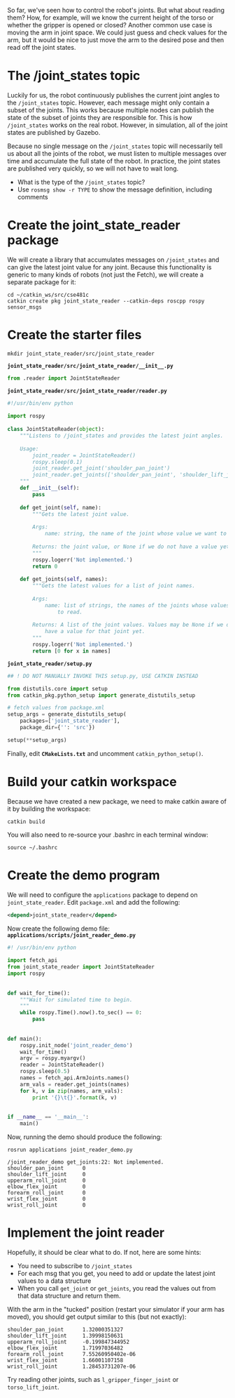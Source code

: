 So far, we've seen how to control the robot's joints.
But what about reading them?
How, for example, will we know the current height of the torso or whether the gripper is opened or closed?
Another common use case is moving the arm in joint space.
We could just guess and check values for the arm, but it would be nice to just move the arm to the desired pose and then read off the joint states.

# The /joint_states topic
Luckily for us, the robot continuously publishes the current joint angles to the `/joint_states` topic.
However, each message might only contain a subset of the joints.
This works because multiple nodes can publish the state of the subset of joints they are responsible for.
This is how `/joint_states` works on the real robot.
However, in simulation, all of the joint states are published by Gazebo.

Because no single message on the `/joint_states` topic will necessarily tell us about all the joints of the robot, we must listen to multiple messages over time and accumulate the full state of the robot.
In practice, the joint states are published very quickly, so we will not have to wait long.

* What is the type of the `/joint_states` topic?
* Use `rosmsg show -r TYPE` to show the message definition, including comments

# Create the joint_state_reader package
We will create a library that accumulates messages on `/joint_states` and can give the latest joint value for any joint.
Because this functionality is generic to many kinds of robots (not just the Fetch), we will create a separate package for it:

```
cd ~/catkin_ws/src/cse481c
catkin create pkg joint_state_reader --catkin-deps roscpp rospy sensor_msgs
```

# Create the starter files

```
mkdir joint_state_reader/src/joint_state_reader
```

**`joint_state_reader/src/joint_state_reader/__init__.py`**
```py
from .reader import JointStateReader
```

**`joint_state_reader/src/joint_state_reader/reader.py`**
```py
#!/usr/bin/env python                                                                                  
                                                                                                       
import rospy                                                                                           
                                                                                                       
class JointStateReader(object):                                                                        
    """Listens to /joint_states and provides the latest joint angles.                                  
                                                                                                       
    Usage:                                                                                             
        joint_reader = JointStateReader()                                                              
        rospy.sleep(0.1)                                                                               
        joint_reader.get_joint('shoulder_pan_joint')                                                   
        joint_reader.get_joints(['shoulder_pan_joint', 'shoulder_lift_joint'])                         
    """                                                                                                
    def __init__(self):                                                                                
        pass                                                                                           
                                                                                                       
    def get_joint(self, name):                                                                         
        """Gets the latest joint value.                                                                
                                                                                                       
        Args:                                                                                          
            name: string, the name of the joint whose value we want to read.                           
                                                                                                       
        Returns: the joint value, or None if we do not have a value yet.                               
        """                                                                                            
        rospy.logerr('Not implemented.')                                                               
        return 0                                                                                       
                                                                                                       
    def get_joints(self, names):                                                                       
        """Gets the latest values for a list of joint names.                    
                                                                                
        Args:                                                                   
            name: list of strings, the names of the joints whose values we want 
                to read.                                                        
                                                                                
        Returns: A list of the joint values. Values may be None if we do not    
            have a value for that joint yet.                                    
        """                                                                     
        rospy.logerr('Not implemented.')                                        
        return [0 for x in names]
```

**`joint_state_reader/setup.py`**
```py
## ! DO NOT MANUALLY INVOKE THIS setup.py, USE CATKIN INSTEAD

from distutils.core import setup
from catkin_pkg.python_setup import generate_distutils_setup

# fetch values from package.xml
setup_args = generate_distutils_setup(
    packages=['joint_state_reader'],
    package_dir={'': 'src'})

setup(**setup_args)
```

Finally, edit **`CMakeLists.txt`** and uncomment `catkin_python_setup()`.

# Build your catkin workspace
Because we have created a new package, we need to make catkin aware of it by building the workspace:
```
catkin build
```

You will also need to re-source your .bashrc in each terminal window:
```
source ~/.bashrc
```

# Create the demo program
We will need to configure the `applications` package to depend on `joint_state_reader`.
Edit `package.xml` and add the following:
```xml
<depend>joint_state_reader</depend>
```

Now create the following demo file:
**`applications/scripts/joint_reader_demo.py`**
```py
#! /usr/bin/env python                                                                                 
                                                                                                       
import fetch_api                                                                                       
from joint_state_reader import JointStateReader
import rospy                  
                              
                       
def wait_for_time():   
    """Wait for simulated time to begin.
    """                
    while rospy.Time().now().to_sec() == 0:                                                            
        pass                                                                                           
                                                                                                       
                                                                                                       
def main():                                                                                            
    rospy.init_node('joint_reader_demo')                                                               
    wait_for_time()                                                                                    
    argv = rospy.myargv()                                                                              
    reader = JointStateReader()
    rospy.sleep(0.5)
    names = fetch_api.ArmJoints.names()
    arm_vals = reader.get_joints(names)
    for k, v in zip(names, arm_vals):
        print '{}\t{}'.format(k, v)
                      
                      
if __name__ == '__main__':
    main()
```

Now, running the demo should produce the following:
```
rosrun applications joint_reader_demo.py

/joint_reader_demo get_joints:22: Not implemented.
shoulder_pan_joint      0
shoulder_lift_joint     0
upperarm_roll_joint     0
elbow_flex_joint        0
forearm_roll_joint      0
wrist_flex_joint        0
wrist_roll_joint        0
```

# Implement the joint reader
Hopefully, it should be clear what to do.
If not, here are some hints:
- You need to subscribe to `/joint_states`
- For each msg that you get, you need to add or update the latest joint values to a data structure
- When you call `get_joint` or `get_joints`, you read the values out from that data structure and return them.

With the arm in the "tucked" position (restart your simulator if your arm has moved), you should get output similar to this (but not exactly):
```
shoulder_pan_joint      1.32000351327
shoulder_lift_joint     1.39998150631
upperarm_roll_joint     -0.199847344952
elbow_flex_joint        1.71997036482
forearm_roll_joint      7.55260950402e-06
wrist_flex_joint        1.66001107158
wrist_roll_joint        1.28453731207e-06
```

Try reading other joints, such as `l_gripper_finger_joint` or `torso_lift_joint`.